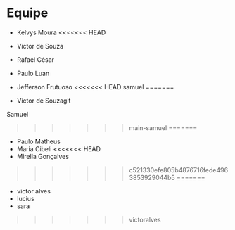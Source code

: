 # Equipe

- Kelvys Moura
<<<<<<< HEAD
- Victor de Souza
- Rafael César
- Paulo Luan
- Jefferson Frutuoso
<<<<<<< HEAD
samuel
=======

- Victor de Souzagit 


Samuel
>>>>>>> main-samuel
=======
- Paulo Matheus
- Maria Cibeli
<<<<<<< HEAD
- Mirella Gonçalves
>>>>>>> c521330efe805b4876716fede4963853929044b5
=======
- victor alves
- lucius
- sara
>>>>>>> victoralves
